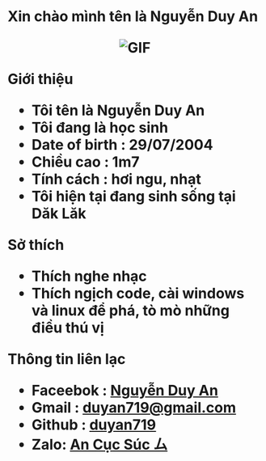 
<h1> Xin chào mình tên là Nguyễn Duy An
<p align="center">
    <img align="center" alt="GIF" src="https://s10.gifyu.com/images/d6nqc8g-e5d9284d-2fb0-4a73-8a59-666126d27449.gif" />
</p> 


**Giới thiệu**

- Tôi tên là **Nguyễn Duy An**
- Tôi đang là học sinh
- Date of birth : **29/07/2004**
- Chiều cao : **1m7**
- Tính cách : hơi **ngu**, **nhạt**
- Tôi hiện tại đang sinh sống tại **Dăk Lăk**

**Sở thích**

- Thích nghe nhạc 
- Thích ngịch code, cài windows và linux để phá, tò mò những điều thú vị

**Thông tin liên lạc**

- Faceebok : **[Nguyễn Duy An](https://www.facebook.com/duyan290724.info/)**
- Gmail : **[duyan719@gmail.com](https://gmail.com)**
- Github : **[duyan719](https://github.com/duyan719)**
- Zalo: **[An Cục Súc ム](0899396536)**
